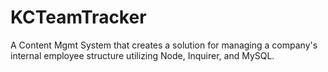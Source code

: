 # KCTeamTracker
A Content Mgmt System that creates a solution for managing a company's internal employee structure utilizing Node, Inquirer, and MySQL.
